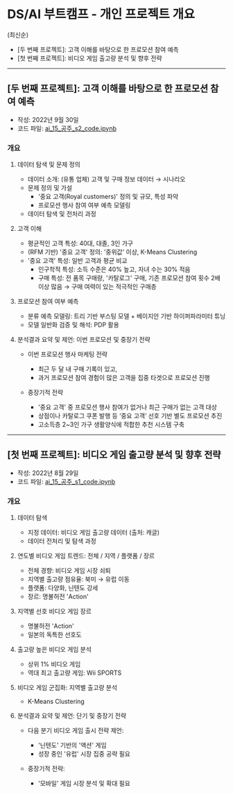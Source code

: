 
# DS/AI 부트캠프 - 개인 프로젝트 개요 
(최신순)

* [두 번째 프로젝트]: 고객 이해를 바탕으로 한 프로모션 참여 예측
* [첫 번째 프로젝트]: 비디오 게임 출고량 분석 및 향후 전략
---
  
## [두 번째 프로젝트]: 고객 이해를 바탕으로 한 프로모션 참여 예측 
- 작성: 2022년 9월 30일   
- 코드 파일: [ai_15_공주_s2_code.ipynb](https://github.com/kongju7/my_project1_2/blob/main/ai_15_%EA%B3%B5%EC%A3%BC_s2_code.ipynb)


### 개요

1. 데이터 탐색 및 문제 정의 
    - 데이터 소개: (유통 업체) 고객 및 구매 정보 데이터 → 시나리오 
    - 문제 정의 및 가설
      - '중요 고객(Royal customers)' 정의 및 규모, 특성 파악 
      - 프로모션 행사 참여 여부 예측 모델링
    - 데이터 탐색 및 전처리 과정 
   
2. 고객 이해
    - 평균적인 고객 특성: 40대, 대졸, 3인 가구 
    - (RFM 기반) '중요 고객' 정의: '중위값' 이상,  K-Means Clustering
    - '중요 고객' 특성: 일반 고객과 평균 비교 
      - 인구학적 특성: 소득 수준은 40% 높고, 자녀 수는 30% 적음
      - 구매 특성: 전 품목 구매량, '카탈로그' 구매, 기존 프로모션 참여 횟수 2배 이상 많음 → 구매 여력이 있는 적극적인 구매층 
  
3. 프로모션 참여 여부 예측 
    - 분류 예측 모델링: 트리 기반 부스팅 모델 + 베이지안 기반 하이퍼파라미터 튜닝 
    - 모델 일반화 검증 및 해석: PDP 활용

4. 분석결과 요약 및 제언: 이번 프로모션 및 중장기 전략 
    - 이번 프로모션 행사 마케팅 전략
      - 최근 두 달 내 구매 기록이 있고, 
      - 과거 프로모션 참여 경험이 많은 고객을 집중 타겟으로 프로모션 진행 
   
    - 중장기적 전략
      - '중요 고객' 중 프로모션 행사 참여가 없거나 최근 구매가 없는 고객 대상  
      - 상점이나 카탈로그 쿠폰 발행 등 ‘중요 고객’ 선호 기반 별도 프로모션 추진 
      - 고소득층 2~3인 가구 생활양식에 적합한 추천 시스템 구축
  
---    
     
## [첫 번째 프로젝트]: 비디오 게임 출고량 분석 및 향후 전략
- 작성: 2022년 8월 29일 
- 코드 파일: [ai_15_공주_s1_code.ipynb](https://github.com/kongju7/my_project1_2/blob/main/ai_15_%E1%84%80%E1%85%A9%E1%86%BC%E1%84%8C%E1%85%AE_s1_code.ipynb)


### 개요 

1. 데이터 탐색
    - 지정 데이터: 비디오 게임 출고량 데이터 (출처: 캐글)
    - 데이터 전처리 및 탐색 과정
  
2. 연도별 비디오 게임 트렌드: 전체 / 지역 / 플랫폼 / 장르 
    - 전체 경향: 비디오 게임 시장 쇠퇴
    - 지역별 출고량 점유율: 북미 → 유럽 이동
    - 플랫폼: 다양화, 닌텐도 강세
    - 장르: 명불허전 'Action'

3. 지역별 선호 비디오 게임 장르
    - 명불허전 'Action'
    - 일본의 독특한 선호도

4. 출고량 높은 비디오 게임 분석
    - 상위 1% 비디오 게임
    - 역대 최고 출고량 게임: Wii SPORTS

5. 비디오 게임 군집화: 지역별 출고량 분석
    - K-Means Clustering

6. 분석결과 요약 및 제언: 단기 및 중장기 전략
    - 다음 분기 비디오 게임 출시 전략 제언:
      - '닌텐도' 기반의 '액션' 게임
      - 성장 중인 '유럽' 시장 집중 공략 필요
    
    - 중장기적 전략:
      - '모바일' 게임 시장 분석 및 확대 필요
 
